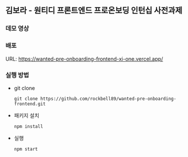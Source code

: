 ## 김보라 - 원티디 프론트엔드 프로온보딩 인턴십 사전과제

### 데모 영상

### 배포

URL: https://wanted-pre-onboarding-frontend-xi-one.vercel.app/

### 실행 방법

- git clone

  ```
  git clone https://github.com/rockbell89/wanted-pre-onboarding-frontend.git
  ```

- 패키지 설치

  ```
  npm install
  ```

- 실행
  ```
  npm start
  ```
